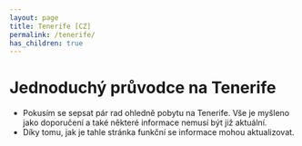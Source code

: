 ```yaml
---
layout: page
title: Tenerife [CZ]
permalink: /tenerife/
has_children: true
---
```


# Jednoduchý průvodce na Tenerife

- Pokusím se sepsat pár rad ohledně pobytu na Tenerife. Vše je myšleno jako doporučení a také některé informace nemusí být již aktuální.
- Díky tomu, jak je tahle stránka funkční se informace mohou aktualizovat.
